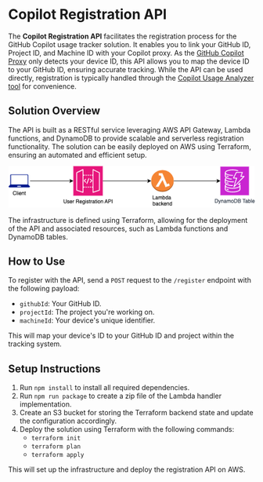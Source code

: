# Copilot Registration API

The **Copilot Registration API** facilitates the registration process for the GitHub Copilot usage tracker solution. It enables you to link your GitHub ID, Project ID, and Machine ID with your Copilot proxy. As the [GitHub Copilot Proxy](https://github.com/sidathasiri/copilot-proxy-server) only detects your device ID, this API allows you to map the device ID to your GitHub ID, ensuring accurate tracking. While the API can be used directly, registration is typically handled through the [Copilot Usage Analyzer tool](https://github.com/sidathasiri/copilot-usage-analyzer) for convenience.

## Solution Overview

The API is built as a RESTful service leveraging AWS API Gateway, Lambda functions, and DynamoDB to provide scalable and serverless registration functionality. The solution can be easily deployed on AWS using Terraform, ensuring an automated and efficient setup.

![Proxy Solution Image](solution.png)

The infrastructure is defined using Terraform, allowing for the deployment of the API and associated resources, such as Lambda functions and DynamoDB tables.

## How to Use

To register with the API, send a `POST` request to the `/register` endpoint with the following payload:

- `githubId`: Your GitHub ID.
- `projectId`: The project you're working on.
- `machineId`: Your device's unique identifier.

This will map your device's ID to your GitHub ID and project within the tracking system.

## Setup Instructions

1. Run `npm install` to install all required dependencies.
2. Run `npm run package` to create a zip file of the Lambda handler implementation.
3. Create an S3 bucket for storing the Terraform backend state and update the configuration accordingly.
4. Deploy the solution using Terraform with the following commands:
   - `terraform init`
   - `terraform plan`
   - `terraform apply`

This will set up the infrastructure and deploy the registration API on AWS.